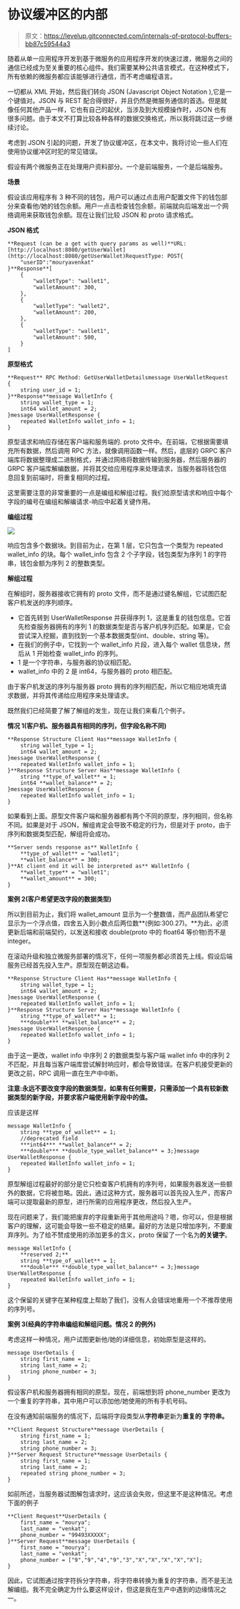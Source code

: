 # 协议缓冲区的内部

> 原文：<https://levelup.gitconnected.com/internals-of-protocol-buffers-bb87c59544a3>

随着从单一应用程序开发到基于微服务的应用程序开发的快速过渡，微服务之间的通信已经成为至关重要的核心组件。我们需要某种公共语言模式，在这种模式下，所有依赖的微服务都应该能够进行通信，而不考虑编程语言。

一切都从 XML 开始，然后我们转向 JSON (Javascript Object Notation ),它是一个键值对。JSON 与 REST 配合得很好，并且仍然是微服务通信的首选。但是就像任何其他产品一样，它也有自己的起伏，当涉及到大规模操作时，JSON 也有很多问题。由于本文不打算比较各种各样的数据交换格式，所以我将跳过这一步继续讨论。

考虑到 JSON 引起的问题，开发了协议缓冲区，在本文中，我将讨论一些人们在使用协议缓冲区时犯的常见错误。

假设有两个微服务正在处理用户资料部分。一个是前端服务，一个是后端服务。

**场景**

假设该应用程序有 3 种不同的钱包，用户可以通过点击用户配置文件下的钱包部分来查看他/她的钱包余额。用户一点击检查钱包余额，前端就向后端发出一个网络调用来获取钱包余额。现在让我们比较 JSON 和 proto 请求格式。

**JSON 格式**

```
**Request (can be a get with query params as well)**URL: [http://localhost:8080/getUserWallet](http://localhost:8080/getUserWallet)RequestType: POST{
    "userID":"mouryavenkat"
}**Response**[
    {
        "walletType": "wallet1",
        "walletAmount": 300,
    },
    {
        "walletType": "wallet2",
        "walletAmount": 200,
    },
    {
        "walletType": "wallet1",
        "walletAmount": 500,
    }
]
```

**原型格式**

```
**Request** RPC Method: GetUserWalletDetailsmessage UserWalletRequest {
    string user_id = 1;
}**Response**message WalletInfo {
    string wallet_type = 1;
    int64 wallet_amount = 2;
}message UserWalletResponse {
    repeated WalletInfo wallet_info = 1;
}
```

原型请求和响应存储在客户端和服务端的. proto 文件中。在前端，它根据需要填充所有数据，然后调用 RPC 方法，就像调用函数一样。然后，底层的 GRPC 客户端库将数据整理成二进制格式，并通过网络将数据传输到服务器，然后服务器的 GRPC 客户端库解编数据，并将其交给应用程序来处理请求，当服务器将钱包信息回复到前端时，将重复相同的过程。

这里需要注意的非常重要的一点是编组和解组过程。我们给原型请求和响应中每个字段的编号在编组和解编请求-响应中起着关键作用。

**编组过程**

![](img/6126f9f32d183cb51587514687dffdbc.png)

响应包含多个数据块。到目前为止，在第 1 层，它只包含一个类型为 repeated wallet_info 的块。每个 wallet_info 包含 2 个子字段，钱包类型为序列 1 的字符串，钱包金额为序列 2 的整数类型。

**解组过程**

在解组时，服务器接收它拥有的 proto 文件，而不是通过键名解组，它试图匹配客户机发送的序列顺序。

*   它首先转到 UserWalletResponse 并获得序列 1，这是重复的钱包信息。它首先检查服务器拥有的序列 1 的数据类型是否与客户机序列匹配。如果是，它会尝试深入挖掘，直到找到一个基本数据类型(int、double、string 等)。
*   在我们的例子中，它找到一个 wallet_info 片段，进入每个 wallet 信息块，然后从 1 开始检查 wallet_info 的序列。
*   1 是一个字符串，与服务器的协议相匹配。
*   wallet_info 中的 2 是 int64，与服务器的 proto 相匹配。

由于客户机发送的序列与服务器 proto 拥有的序列相匹配，所以它相应地填充请求数据，并将其传递给应用程序来处理请求。

既然我们已经简要了解了解组的发生，现在让我们来看几个例子。

**情况 1(客户机、服务器具有相同的序列，但字段名称不同)**

```
**Response Structure Client Has**message WalletInfo {
    string wallet_type = 1;
    int64 wallet_amount = 2;
}message UserWalletResponse {
    repeated WalletInfo wallet_info = 1;
}**Response Structure Server Has**message WalletInfo {
    string **type_of_wallet** = 1;
    int64 **wallet_balance** = 2;
}message UserWalletResponse {
    repeated WalletInfo wallet_info = 1;
}
```

如果看到上面。原型文件客户端和服务器都有两个不同的原型，序列相同，但名称不同。如果是对于 JSON，解组肯定会导致不稳定的行为，但是对于 proto，由于序列和数据类型匹配，解组将会成功。

```
**Server sends response as** WalletInfo {
    **type_of_wallet** = "wallet1";
    **wallet_balance** = 300;
}**At client end it will be interpreted as** WalletInfo {
    **wallet_type** = "wallet1";
    **wallet_amount** = 300;
}
```

**案例 2(客户希望更改字段的数据类型)**

所以到目前为止，我们将 wallet_amount 显示为一个整数值，而产品团队希望它显示为一个浮点值，四舍五入到小数点后两位数**(例如:300.27)。**为此，必须更新后端和前端契约，以发送和接收 double(proto 中的 float64 等价物)而不是 integer。

在滚动升级和独立微服务部署的情况下，任何一项服务都必须首先上线。假设后端服务已经首先投入生产。原型现在朝这边看。

```
**Response Structure Client Has**message WalletInfo {
    string wallet_type = 1;
    int64 wallet_amount = 2;
}message UserWalletResponse {
    repeated WalletInfo wallet_info = 1;
}**Response Structure Server Has**message WalletInfo {
    string **type_of_wallet** = 1;
    ***double*** **wallet_balance** = 2;
}message UserWalletResponse {
    repeated WalletInfo wallet_info = 1;
}
```

由于这一更改，wallet info 中序列 2 的数据类型与客户端 wallet info 中的序列 2 不匹配，并且每当客户端库尝试解封响应时，都会导致错误。在客户机接受更新的更改之前，RPC 调用一直在生产中中断。

**注意:永远不要改变字段的数据类型，如果有任何需要，只需添加一个具有较新数据类型的新字段，并要求客户端使用新字段中的值。**

应该是这样

```
message WalletInfo {
    string **type_of_wallet** = 1;
    //deprecated field
    ***int64*** **wallet_balance** = 2;
    ***double*** **double_type_wallet_balance** = 3;}message UserWalletResponse {
    repeated WalletInfo wallet_info = 1;
}
```

原型解组过程最好的部分是它只检查客户机拥有的序列号，如果服务器发送一些额外的数据，它将被忽略。因此，通过这种方式，服务器可以首先投入生产，而客户端可以提取最新的原型，进行所需的应用程序更改，然后投入生产。

现在问题来了，我们能把废弃的字段重新用于其他用途吗？嗯，你可以，但是根据客户的理解，这可能会导致一些不稳定的结果。最好的方法是只增加序列，不要废弃序列。为了给不赞成使用的添加更多的含义，proto 保留了一个名为**的关键字**。

```
message WalletInfo {
    **reserved 2;**
    string **type_of_wallet** = 1;
    ***double*** **double_type_wallet_balance** = 3;}message UserWalletResponse {
    repeated WalletInfo wallet_info = 1;
}
```

这个保留的关键字在某种程度上帮助了我们，没有人会错误地重用一个不推荐使用的序列号。

**案例 3(经典的字符串编组和解组问题。情况 2 的例外)**

考虑这样一种情况，用户试图更新他/她的详细信息，初始原型是这样的。

```
message UserDetails {
    string first_name = 1;
    string last_name = 2;
    string phone_number = 3;
}
```

假设客户机和服务器拥有相同的原型。现在，前端想到将 phone_number 更改为一个重复的字符串，其中用户可以添加他/她使用的所有手机号码。

在没有通知前端服务的情况下，后端将字段类型从**字符串**更新为**重复的** **字符串。**

```
**Client Request Structure**message UserDetails {
    string first_name = 1;
    string last_name = 2;
    string phone_number = 3;
}**Server Request Structure**message UserDetails {
    string first_name = 1;
    string last_name = 2;
    repeated string phone_number = 3;
}
```

如前所述，当服务器试图解包请求时，这应该会失败，但这里不是这种情况。考虑下面的例子

```
**Client Request**UserDetails {
    first_name = "mourya";
    last_name = "venkat";
    phone_number = "99493XXXXX";
}**Server Request**message UserDetails {
    first_name = "mourya";
    last_name = "venkat";
    phone_number = ["9","9","4","9","3","X","X","X","X","X"];
}
```

因此，它试图通过按字符拆分字符串，将字符串转换为重复的字符串，而不是无法解编组。我不完全确定为什么要这样设计，但这是我在生产中遇到的边缘情况之一。
